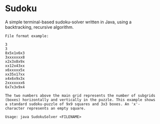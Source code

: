 # Sudoku
A simple terminal-based sudoku-solver written in Java, using a backtracking, recursive algorithm.

```
File format example:

3
3
8x5x1x6x3
3xxxxxxx8
x2x3x8x9x
xx12x43xx
x6xxxxx5x
xx35x17xx
x4x6x9x3x
2xxxxxxx6
6x7x3x9x4

The two numbers above the main grid represents the number of subgrids (boxes) horizontally and vertically in the puzzle. This example shows a standard sudoku-puzzle of 9x9 squares and 3x3 boxes. An 'x'-character represents an empty square.
```

```
Usage: java SudokuSolver <FILENAME>
```
